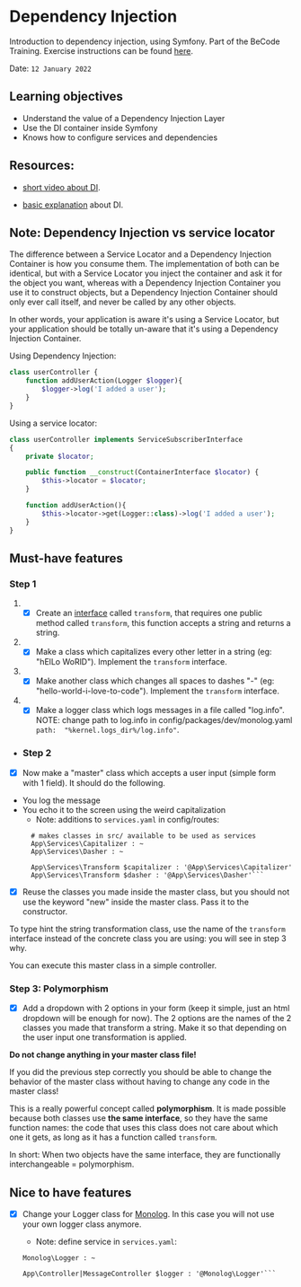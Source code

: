 # Dependency Injection
Introduction to dependency injection, using Symfony. Part of the BeCode Training.
Exercise instructions can be found [here](https://github.com/becodeorg/ANT-Lamarr-5.34/tree/main/3.The-Mountain/Symfony/2.Dependency%20Injection).

Date: ```12 January 2022```

## Learning objectives
- Understand the value of a Dependency Injection Layer
- Use the DI container inside Symfony
- Knows how to configure services and dependencies

## Resources: 
 - [short video about DI](https://www.youtube.com/watch?v=IKD2-MAkXyQ).

 - [basic explanation](https://www.freecodecamp.org/news/a-quick-intro-to-dependency-injection-what-it-is-and-when-to-use-it-7578c84fa88f/) about DI.

## Note: Dependency Injection vs service locator

The difference between a Service Locator and a Dependency Injection Container is how you consume them. The implementation of both can be identical, but with a Service Locator you inject the container and ask it for the object you want, whereas with a Dependency Injection Container you use it to construct objects, but a Dependency Injection Container should only ever call itself, and never be called by any other objects.

In other words, your application is aware it's using a Service Locator, but your application should be totally un-aware that it's using a Dependency Injection Container.

Using Dependency Injection:
````php
class userController {
    function addUserAction(Logger $logger){
        $logger->log('I added a user');
    }
}
````

Using a service locator:
````php
class userController implements ServiceSubscriberInterface
{
    private $locator;

    public function __construct(ContainerInterface $locator) {
        $this->locator = $locator;
    }

    function addUserAction(){
        $this->locator->get(Logger::class)->log('I added a user');
    }
}
````

## Must-have features
### Step 1
1. -[x] Create an [interface](https://www.php.net/manual/en/language.oop5.interfaces.php) called `transform`, that requires one public method called `transform`, this function accepts a string and returns a string.

2. -[x] Make a class which capitalizes every other letter in a string (eg: "hElLo WoRlD"). Implement the `transform` interface.

3. -[x] Make another class which changes all spaces to dashes "-" (eg: "hello-world-i-love-to-code"). Implement the `transform` interface.

4. -[x] Make a logger class which logs messages in a file called "log.info".
    NOTE: change path to log.info in config/packages/dev/monolog.yaml ```path:  "%kernel.logs_dir%/log.info"```.
- ### Step 2
- [x] Now make a "master" class which accepts a user input (simple form with 1 field). It should do the following.
- You log the message
- You echo it to the screen using the weird capitalization
   - Note: additions to `services.yaml` in config/routes: 
  ```
    # makes classes in src/ available to be used as services
    App\Services\Capitalizer : ~
    App\Services\Dasher : ~
    
    App\Services\Transform $capitalizer : '@App\Services\Capitalizer'
    App\Services\Transform $dasher : '@App\Services\Dasher'```

- [x] Reuse the classes you made inside the master class, but you should not use the keyword "new" inside the master class. Pass it to the constructor.

To type hint the string transformation class, use the name of the `transform` interface instead of the concrete class you are using: you will see in step 3 why.

You can execute this master class in a simple controller.

### Step 3: Polymorphism
- [x] Add a dropdown with 2 options in your form (keep it simple, just an html dropdown will be enough for now). The 2 options are the names of the 2 classes you made that transform a string. Make it so that depending on the user input one transformation is applied.

**Do not change anything in your master class file!**

If you did the previous step correctly you should be able to change the behavior of the master class without having to change any code in the master class!

This is a really powerful concept called **polymorphism**. It is made possible because both classes use **the same interface**, so they have the same function names: the code that uses this class does not care about which one it gets, as long as it has a function called `transform`.

In short: When two objects have the same interface, they are functionally interchangeable = polymorphism.

## Nice to have features
- [x] Change your Logger class for [Monolog](https://github.com/Seldaek/monolog). In this case you will not use your own logger class anymore.

    - Note: define service in ```services.yaml```:
     ```
    Monolog\Logger : ~

    App\Controller|MessageController $logger : '@Monolog\Logger'```
